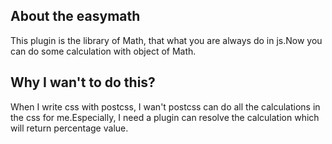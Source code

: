 ## About the easymath
This plugin is the library of Math, that what you are always do in js.Now you can do some calculation with object of Math.

## Why I wan't to do this?
When I write css with postcss, I wan't postcss can do all the calculations in the css for me.Especially, I need a plugin can resolve the calculation which will return percentage value.